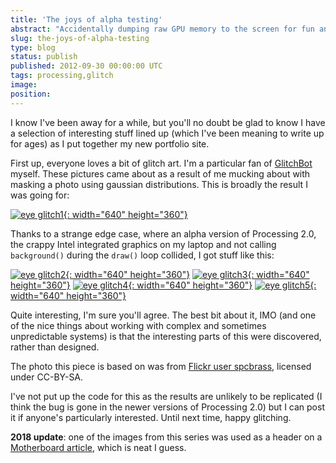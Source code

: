 ```yaml
---
title: 'The joys of alpha testing'
abstract: "Accidentally dumping raw GPU memory to the screen for fun and profit"
slug: the-joys-of-alpha-testing
type: blog
status: publish
published: 2012-09-30 00:00:00 UTC
tags: processing,glitch
image: 
position: 
---
```


I know I\'ve been away for a while, but you\'ll no doubt be glad to know
I have a selection of interesting stuff lined up (which I\'ve been
meaning to write up for ages) as I put together my new portfolio site.

First up, everyone loves a bit of glitch art. I\'m a particular fan of
[GlitchBot][1] myself. These pictures came about as a
result of me mucking about with masking a photo using gaussian
distributions. This is broadly the result I was going for:

[![eye
glitch1](https://farm9.staticflickr.com/8171/8040661688_8994a96952_z.jpg){:
width="640" height="360"}][2]

Thanks to a strange edge case, where an alpha version of Processing 2.0,
the crappy Intel integrated graphics on my laptop and not calling
`background()` during the `draw()` loop collided, I got stuff like this:

[![eye
glitch2](https://farm9.staticflickr.com/8039/8040653551_b959773c85_z.jpg){:
width="640" height="360"}][3] [![eye
glitch3](https://farm9.staticflickr.com/8182/8040662338_eac1b7929d_z.jpg){:
width="640" height="360"}][4] [![eye
glitch4](https://farm9.staticflickr.com/8460/8040654189_bdea441cc1_z.jpg){:
width="640" height="360"}][5] [![eye
glitch5](https://farm9.staticflickr.com/8451/8040654699_762a41b2f6_z.jpg){:
width="640" height="360"}][6]

Quite interesting, I\'m sure you\'ll agree. The best bit about it, IMO
(and one of the nice things about working with complex and sometimes
unpredictable systems) is that the interesting parts of this were
discovered, rather than designed.

The photo this piece is based on was from [Flickr user spcbrass][7], licensed under CC-BY-SA.

I\'ve not put up the code for this as the results are unlikely to be
replicated (I think the bug is gone in the newer versions of Processing
2.0) but I can post it if anyone\'s particularly interested. Until next
time, happy glitching.

**2018 update**\: one of the images from this series was used as a
header on a [Motherboard article][8], which is neat I
guess.



[1]: https://www.flickr.com/photos/glitchbot/
[2]: https://www.flickr.com/photos/53111802@N05/8040661688/
[3]: https://www.flickr.com/photos/53111802@N05/8040653551/
[4]: https://www.flickr.com/photos/53111802@N05/8040662338/
[5]: https://www.flickr.com/photos/53111802@N05/8040654189/
[6]: https://www.flickr.com/photos/53111802@N05/8040654699/
[7]: https://www.flickr.com/photos/spcbrass/2294936412/in/faves-53111802@N05/
[8]: https://motherboard.vice.com/en_us/article/kb7gkz/brass-horn-tor-ISP-says-buzz-off-surveillance
